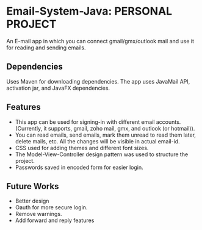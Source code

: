 # Email-System-Java: PERSONAL PROJECT
An E-mail app in which you can connect gmail/gmx/outlook mail and use it for reading and sending emails.

## Dependencies

Uses Maven for downloading dependencies.
The app uses JavaMail API, activation jar, and JavaFX dependencies.

## Features

- This app can be used for signing-in with different email accounts. (Currently, it supports, gmail, zoho mail, gmx, and outlook (or hotmail)).
- You can read emails, send emails, mark them unread to read them later, delete mails, etc. All the changes will be visible in actual email-id.
- CSS used for adding themes and different font sizes.
- The Model-View-Controller design pattern was used to structure the project.
- Passwords saved in encoded form for easier login.

## Future Works
- Better design
- Oauth for more secure login.
- Remove warnings.
- Add forward and reply features

